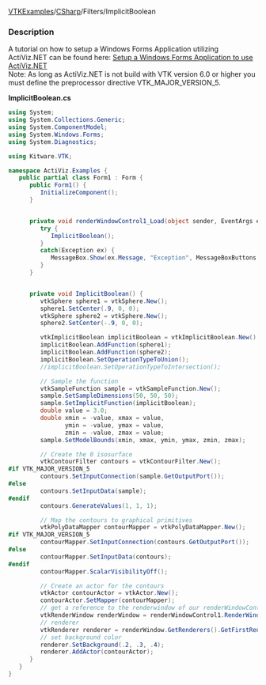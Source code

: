 [VTKExamples](/index/)/[CSharp](/CSharp)/Filters/ImplicitBoolean

### Description
A tutorial on how to setup a Windows Forms Application utilizing ActiViz.NET can be found here: [Setup a Windows Forms Application to use ActiViz.NET](http://www.vtk.org/Wiki/VTK/CSharp/ActiViz.NET)<br />
Note: As long as ActiViz.NET is not build with VTK version 6.0 or higher you must define the preprocessor directive VTK_MAJOR_VERSION_5.

**ImplicitBoolean.cs**
```csharp
using System;
using System.Collections.Generic;
using System.ComponentModel;
using System.Windows.Forms;
using System.Diagnostics;

using Kitware.VTK;

namespace ActiViz.Examples {
   public partial class Form1 : Form {
      public Form1() {
         InitializeComponent();
      }


      private void renderWindowControl1_Load(object sender, EventArgs e) {
         try {
            ImplicitBoolean();
         }
         catch(Exception ex) {
            MessageBox.Show(ex.Message, "Exception", MessageBoxButtons.OK);
         }
      }


      private void ImplicitBoolean() {
         vtkSphere sphere1 = vtkSphere.New();
         sphere1.SetCenter(.9, 0, 0);
         vtkSphere sphere2 = vtkSphere.New();
         sphere2.SetCenter(-.9, 0, 0);

         vtkImplicitBoolean implicitBoolean = vtkImplicitBoolean.New();
         implicitBoolean.AddFunction(sphere1);
         implicitBoolean.AddFunction(sphere2);
         implicitBoolean.SetOperationTypeToUnion();
         //implicitBoolean.SetOperationTypeToIntersection();

         // Sample the function
         vtkSampleFunction sample = vtkSampleFunction.New();
         sample.SetSampleDimensions(50, 50, 50);
         sample.SetImplicitFunction(implicitBoolean);
         double value = 3.0;
         double xmin = -value, xmax = value,
                ymin = -value, ymax = value,
                zmin = -value, zmax = value;
         sample.SetModelBounds(xmin, xmax, ymin, ymax, zmin, zmax);

         // Create the 0 isosurface
         vtkContourFilter contours = vtkContourFilter.New();
#if VTK_MAJOR_VERSION_5
         contours.SetInputConnection(sample.GetOutputPort());
#else
         contours.SetInputData(sample);
#endif
         contours.GenerateValues(1, 1, 1);

         // Map the contours to graphical primitives
         vtkPolyDataMapper contourMapper = vtkPolyDataMapper.New();
#if VTK_MAJOR_VERSION_5
         contourMapper.SetInputConnection(contours.GetOutputPort());
#else
         contourMapper.SetInputData(contours);
#endif
         contourMapper.ScalarVisibilityOff();

         // Create an actor for the contours
         vtkActor contourActor = vtkActor.New();
         contourActor.SetMapper(contourMapper);
         // get a reference to the renderwindow of our renderWindowControl1
         vtkRenderWindow renderWindow = renderWindowControl1.RenderWindow;
         // renderer
         vtkRenderer renderer = renderWindow.GetRenderers().GetFirstRenderer();
         // set background color
         renderer.SetBackground(.2, .3, .4);
         renderer.AddActor(contourActor);
      }
   }
}
```
